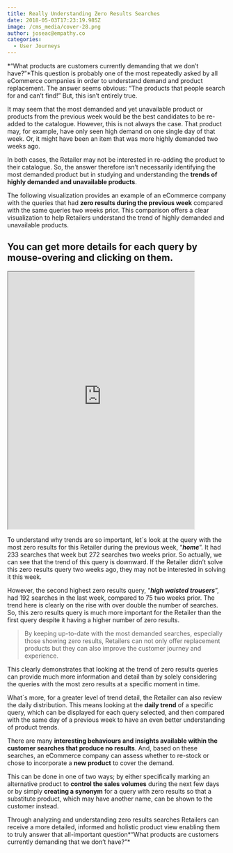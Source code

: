 ```yaml
---
title: Really Understanding Zero Results Searches
date: 2018-05-03T17:23:19.985Z
image: /cms_media/cover-28.png
author: joseac@empathy.co
categories:
  - User Journeys
---
```

*“What products are customers currently demanding that we don’t have?”*This question is probably one of the most repeatedly asked by all eCommerce companies in order to understand demand and product replacement. The answer seems obvious: “The products that people search for and can’t find!” But, this isn’t entirely true.

It may seem that the most demanded and yet unavailable product or products from the previous week would be the best candidates to be re-added to the catalogue. However, this is not always the case. That product may, for example, have only seen high demand on one single day of that week. Or, it might have been an item that was more highly demanded two weeks ago.

In both cases, the Retailer may not be interested in re-adding the product to their catalogue. So, the answer therefore isn’t necessarily identifying the most demanded product but in studying and understanding the **trends of highly demanded and unavailable products**.

The following visualization provides an example of an eCommerce company with the queries that had **zero results during the previous week** compared with the same queries two weeks prior. This comparison offers a clear visualization to help Retailers understand the trend of highly demanded and unavailable products.

## You can get more details for each query by mouse-overing and clicking on them.

<iframe src="https://assets.empathybroker.com/datavis/insights/weeklyreport-noresults/index.html" framebimg-order="1" width="85%" height="590px" max-height="85%"></iframe>

To understand why trends are so important, let´s look at the query with the most zero results for this Retailer during the previous week, “***home***”. It had 233 searches that week but 272 searches two weeks prior. So actually, we can see that the trend of this query is downward. If the Retailer didn’t solve this zero results query two weeks ago, they may not be interested in solving it this week.

However, the second highest zero results query, “***high waisted trousers***”, had 192 searches in the last week, compared to 75 two weeks prior. The trend here is clearly on the rise with over double the number of searches. So, this zero results query is much more important for the Retailer than the first query despite it having a higher number of zero results.

> By keeping up-to-date with the most demanded searches, especially those showing zero results, Retailers can not only offer replacement products but they can also improve the customer journey and experience.

This clearly demonstrates that looking at the trend of zero results queries can provide much more information and detail than by solely considering the queries with the most zero results at a specific moment in time.

What´s more, for a greater level of trend detail, the Retailer can also review the daily distribution. This means looking at the **daily trend** of a specific query, which can be displayed for each query selected, and then compared with the same day of a previous week to have an even better understanding of product trends.

There are many **interesting behaviours and insights available within the customer searches that produce no results**. And, based on these searches, an eCommerce company can assess whether to re-stock or chose to incorporate a **new product** to cover the demand.

This can be done in one of two ways; by either specifically marking an alternative product to **control the sales volumes** during the next few days or by simply **creating a synonym** for a query with zero results so that a substitute product, which may have another name, can be shown to the customer instead.

Through analyzing and understanding zero results searches Retailers can receive a more detailed, informed and holistic product view enabling them to truly answer that all-important question*“What products are customers currently demanding that we don’t have?”*
